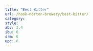 ```yaml
---
title: "Best Bitter"
url: /hook-norton-brewery/best-bitter/
category: 
style: 
abv: 3.4
ibu: 0
srm: 0
upc: 0
---
```


